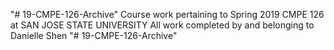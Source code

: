 "# 19-CMPE-126-Archive" 
Course work pertaining to Spring 2019 CMPE 126 at SAN JOSE STATE UNIVERSITY 
All work completed by and belonging to Danielle Shen
"# 19-CMPE-126-Archive" 
